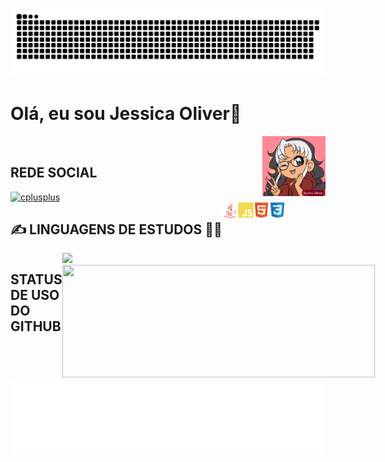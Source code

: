 
<!--
**JessyOliver/JessyOliver** is a ✨ _special_ ✨ repository because its `README.md` (this file) appears on your GitHub profile.

Here are some ideas to get you started:

- 🔭 I’m currently working on ...
- 🌱 I’m currently learning ...
- 👯 I’m looking to collaborate on ...
- 🤔 I’m looking for help with ...
- 💬 Ask me about ...
- 📫 How to reach me: ...
- 😄 Pronouns: ...
- ⚡ Fun fact: ...
-->
![Snake animation](https://github.com/JessyOliver/JessyOliver/blob/edicao/cobra.svg)

<div style="display: inline_block">
    <h1> Olá, eu sou Jessica Oliver👋 </h1>
   <img  align="right" alt="Jessica" width="20%" height="20%" src="https://github.com/JessyOliver/JessyOliver/blob/edicao/Webp.net-gifmaker%20(2).gif">

</div>

<div style="display: inline_block"><br>

<h2>REDE SOCIAL</h2> 
<a href="https://www.linkedin.com/in/jessica-f-oliveira-330b091a5/" target="_blank">
  <img src="https://img.shields.io/badge/LinkedIn-0077B5?style=for-the-badge&logo=linkedin&logoColor=white" alt="cplusplus" width="12%" height="4%" style="max-width:100%;">
</a>
</div>

<!---->
<div style="display: flex"><br>

  <h2> &#9997; LINGUAGENS DE ESTUDOS 👩‍💻</h2>
  
  <!-- imagem Java-->
  <img align="center" alt="Java" height="5%" width="5%" src="https://raw.githubusercontent.com/devicons/devicon/master/icons/java/java-plain.svg">
  <!-- imagem Java Script-->
  <img align="center" alt="Js" height="5%" width="5%" src="https://raw.githubusercontent.com/devicons/devicon/master/icons/javascript/javascript-plain.svg">
  <!-- imagem html 5-->
  <img align="center" alt="HTML" height="5%" width="5%" src="https://raw.githubusercontent.com/devicons/devicon/master/icons/html5/html5-original.svg">
  <!-- imagem CSS-->
  <img align="center" alt="CSS" height="5%" width="5%" src="https://raw.githubusercontent.com/devicons/devicon/master/icons/css3/css3-original.svg">
    
</div>

<!-- status da conta-->
<div style="display: flex"><br>
  
  <h2>STATUS DE USO DO GITHUB</h2> 

  <a href="https://github.com/jessyoliver">
  <img height="180em" src="https://github-readme-stats.vercel.app/api?username=jessyoliver&show_icons=true&theme=great-gatsby&include_all_commits=true&count_private=true"/>
  <img height="180em" width="500em" src="https://github-readme-stats.vercel.app/api/top-langs/?username=jessyoliver&show_icons=true&layout=compact&theme=great-gatsby"/>
</div>
  
 <!--Texto de agradecimento-->

<div style="display: inline_block">
  <img height="120" alt="*Obrigada pela visita, volte sempre!!!*" width="100%" src="https://github.com/JessyOliver/JessyOliver/blob/edicao/textomovendo.svg" />
</div>

  
  
